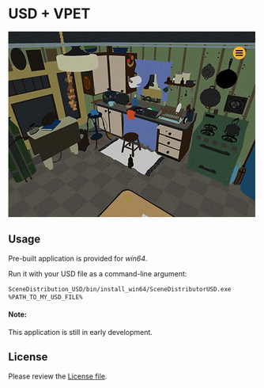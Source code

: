 # USD + VPET

![VPET USD Scene](../.doc/img/usd/vpet_kitchen.gif)


## Usage

Pre-built application is provided for *win64*.

Run it with your USD file as a command-line argument:

```
SceneDistribution_USD/bin/install_win64/SceneDistributorUSD.exe %PATH_TO_MY_USD_FILE%
```

#### Note:
This application is still in early development.


## License

Please review the [License file](LICENSE.TXT).